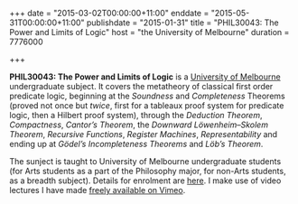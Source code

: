 +++
date = "2015-03-02T00:00:00+11:00"
enddate = "2015-05-31T00:00:00+11:00"
publishdate = "2015-01-31"
title = "PHIL30043: The Power and Limits of Logic"
host = "the University of Melbourne"
duration = 7776000


+++

**<span class="caps">PHIL30043</span>: The Power and Limits of Logic** is a [University of Melbourne](http://unimelb.edu.au) undergraduate subject. It covers the metatheory of classical first order predicate logic, beginning at the *Soundness* and *Completeness* Theorems (proved not once but *twice*, first for a tableaux proof system for predicate logic, then a Hilbert proof system), through the *Deduction Theorem*, *Compactness*, *Cantor&rsquo;s Theorem*, the *Downward L&ouml;wenheim&ndash;Skolem Theorem*, *Recursive Functions*, *Register Machines*, *Representability* and ending up at *G&ouml;del&rsquo;s Incompleteness Theorems* and *L&ouml;b&rsquo;s Theorem*.

The sunject is taught to University of Melbourne undergraduate students (for Arts students as a part of the Philosophy major, for non-Arts students, as a breadth subject). Details for enrolment are [here](https://handbook.unimelb.edu.au/view/2015/PHIL30043). I make use of video lectures I have made [freely available on Vimeo](http://vimeo.com/album/2262409).